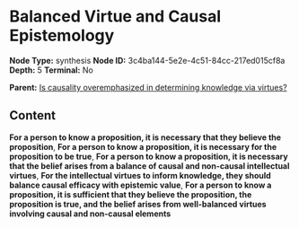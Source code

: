 # Balanced Virtue and Causal Epistemology

**Node Type:** synthesis
**Node ID:** 3c4ba144-5e2e-4c51-84cc-217ed015cf8a
**Depth:** 5
**Terminal:** No

**Parent:** [Is causality overemphasized in determining knowledge via virtues?](is-causality-overemphasized-in-determining-knowledge-via-virtues-antithesis-82180e6d-394d-4ae8-a2a5-88af6132c3ee.md)

## Content

**For a person to know a proposition, it is necessary that they believe the proposition**, **For a person to know a proposition, it is necessary for the proposition to be true**, **For a person to know a proposition, it is necessary that the belief arises from a balance of causal and non-causal intellectual virtues**, **For the intellectual virtues to inform knowledge, they should balance causal efficacy with epistemic value**, **For a person to know a proposition, it is sufficient that they believe the proposition, the proposition is true, and the belief arises from well-balanced virtues involving causal and non-causal elements**
